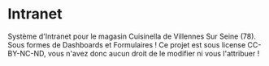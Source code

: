 # Intranet
Système d'Intranet pour le magasin Cuisinella de Villennes Sur Seine (78). Sous formes de Dashboards et Formulaires ! Ce projet est sous license CC-BY-NC-ND, vous n'avez donc aucun droit de le modifier ni vous l'attribuer !
